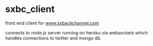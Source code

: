sxbc_client
===========
front end client for www.sxbackchannel.com

connects to node.js server running on heroku via websockets which handles connections to twitter and mongo db.
